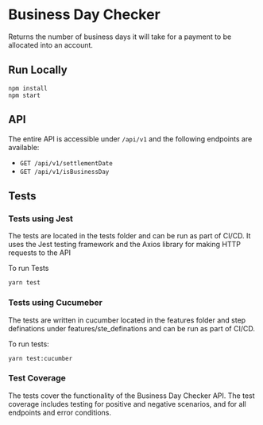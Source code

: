 # Business Day Checker

Returns the number of business days it will take for a payment to be allocated into an account.

## Run Locally

```
npm install
npm start
```

## API

The entire API is accessible under `/api/v1` and the following endpoints are available:

- `GET /api/v1/settlementDate`
- `GET /api/v1/isBusinessDay`

## Tests

### Tests using Jest

The tests are located in the tests folder and can be run as part of CI/CD.
It uses the Jest testing framework and the Axios library for making HTTP requests to the API

To run Tests

```
yarn test
```

### Tests using Cucumeber

The tests are written in cucumber located in the features folder and step definations under features/ste_definations and can be run as part of CI/CD.

To run tests:

```
yarn test:cucumber
```

### Test Coverage

The tests cover the functionality of the Business Day Checker API. The test coverage includes testing for positive and negative scenarios, and for all endpoints and error conditions.
